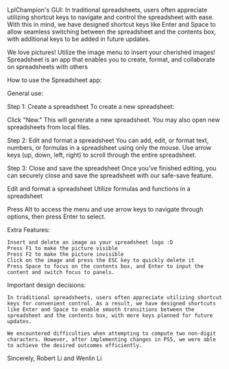 LplChampion's GUI: In traditional spreadsheets, users often appreciate utilizing shortcut keys to navigate and control the spreadsheet with ease. With this in mind, we have designed shortcut keys like Enter and Space to allow seamless switching between the spreadsheet and the contents box, with additional keys to be added in future updates.

We love pictures! Utilize the image menu to insert your cherished images!
Spreadsheet is an app that enables you to create, format, and collaborate on spreadsheets with others

How to use the Spreadsheet app:

General use:

Step 1: Create a spreadsheet
To create a new spreadsheet:

Click "New." This will generate a new spreadsheet.
You may also open new spreadsheets from local files.

Step 2: Edit and format a spreadsheet
You can add, edit, or format text, numbers, or formulas in a spreadsheet using only the mouse.
Use arrow keys (up, down, left, right) to scroll through the entire spreadsheet.

Step 3: Close and save the spreadsheet
Once you've finished editing, you can securely close and save the spreadsheet with our safe-save feature.

Edit and format a spreadsheet
Utilize formulas and functions in a spreadsheet

Press Alt to access the menu and use arrow keys to navigate through options, then press Enter to select.

Extra Features:

    Insert and delete an image as your spreadsheet logo :D
    Press F1 to make the picture visible
    Press F2 to make the picture invisible
    Click on the image and press the ESC key to quickly delete it
    Press Space to focus on the contents box, and Enter to input the content and switch focus to panels.

Important design decisions:

    In traditional spreadsheets, users often appreciate utilizing shortcut keys for convenient control. As a result, we have designed shortcuts like Enter and Space to enable smooth transitions between the spreadsheet and the contents box, with more keys planned for future updates.

    We encountered difficulties when attempting to compute two non-digit characters. However, after implementing changes in PS5, we were able to achieve the desired outcomes efficiently.

Sincerely,
Robert Li and Wenlin Li
